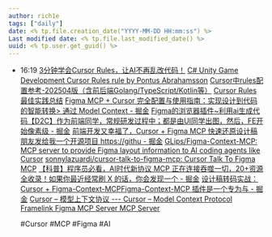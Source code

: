 ```yaml
---
author: rich1e
tags: ["daily"]
date: <% tp.file.creation_date("YYYY-MM-DD HH:mm:ss") %>
Last modified date: <% tp.file.last_modified_date() %>
uuid: <% tp.user.get_guid() %>
---
```


- 16:19 
  [3分钟学会Cursor Rules，让AI不再乱改代码！](https://mp.weixin.qq.com/s?__biz=MzkwMTQ3Mzg2NA==&mid=2247484354&idx=1&sn=9c014a07ee04eb8f2021a82cb1630915&chksm=c18aa22575f565af68a6bee4ddc49b330dddf51cb50d553f8c3e31a284d2a88e1c699cb3046e#rd)
  [C# Unity Game Development Cursor Rules rule by Pontus Abrahamsson](https://cursor.directory/c-unity-game-development-cursor-rules)
  [Cursor中rules配置参考-202504版（含前后端Golang/TypeScript/Kotlin等）](https://mp.weixin.qq.com/s?__biz=MzA3MDA2MjE2OQ==&mid=2650097648&idx=1&sn=5f5fe0ca1b5a53c8f6488043d6913c3a&chksm=8778018c8d41194df52f2441894d9d1061ce27ee66605c3a3613606a501b7c268501d7ffcea8#rd)
  [Cursor Rules 最佳实践总结](https://mp.weixin.qq.com/s?__biz=Mzk0NDI1NzI2Mw==&mid=2247489450&idx=1&sn=d9df47925f101aa052abc81484cc54fd&chksm=c2e52e8293d550c7fd12a6e9152da1b7a81a3528411497e9a92a8e41560750dee57f3dd0f841#rd)
  [Figma MCP + Cursor 完全配置与使用指南：实现设计到代码的智能转换> 通过 Model Context - 掘金](https://juejin.cn/post/7510181121206255650?searchId=20250604115526BFF21A667C6D6067D6B7)
  [Figma的浏览器插件~利用ai生成代码【D2C】作为前端同学，常规研发过程中；都是由UI同学出图，然后，FE开始像素级 - 掘金](https://juejin.cn/post/7359127394043265033?searchId=20250604115526BFF21A667C6D6067D6B7)
  [前端开发又幸福了，Cursor + Figma MCP 快速还原设计稿朋友发给我一个开源项目 https://githu - 掘金](https://juejin.cn/post/7480183580120055819?searchId=20250604115526BFF21A667C6D6067D6B7)
  [GLips/Figma-Context-MCP: MCP server to provide Figma layout information to AI coding agents like Cursor](https://github.com/GLips/Figma-Context-MCP)
  [sonnylazuardi/cursor-talk-to-figma-mcp: Cursor Talk To Figma MCP](https://github.com/sonnylazuardi/cursor-talk-to-figma-mcp)
  [【科普】程序员必看，AI时代新协议 MCP 正在连接吞噬一切，20+资源全收录！如果你最近经常刷 X 的话，你会发现一个 - 掘金](https://juejin.cn/post/7478304240122134566)
  [设计稿转码实战：Cursor + Figma-Context-MCPFigma-Context-MCP 插件是一个专为与 - 掘金](https://juejin.cn/post/7508954814638751796?from=search-suggest)
  [Cursor – 模型上下文协议 --- Cursor – Model Context Protocol](https://docs.cursor.com/context/model-context-protocol#mcp-resources)
  [Framelink Figma MCP Server MCP Server](https://mcp.so/zh/server/Figma-Context-MCP/GLips?tab=comments)
  
  #Cursor #MCP #Figma #AI  